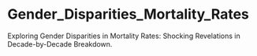 # Gender_Disparities_Mortality_Rates
Exploring Gender Disparities in Mortality Rates: Shocking Revelations in Decade-by-Decade Breakdown.
